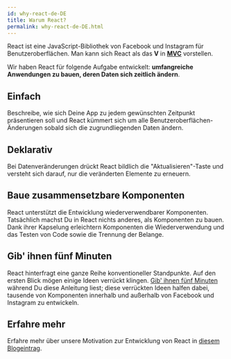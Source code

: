 ```yaml
---
id: why-react-de-DE
title: Warum React?
permalink: why-react-de-DE.html
---
```

React ist eine JavaScript-Bibliothek von Facebook und Instagram für Benutzeroberflächen. Man kann sich React als das **V** in **[MVC](https://de.wikipedia.org/wiki/Model_View_Controller)** vorstellen.

Wir haben React für folgende Aufgabe entwickelt: **umfangreiche Anwendungen zu bauen, deren Daten sich zeitlich ändern**.

## Einfach

Beschreibe, wie sich Deine App zu jedem gewünschten Zeitpunkt präsentieren soll und React kümmert sich um alle Benutzeroberflächen-Änderungen sobald sich die zugrundliegenden Daten ändern.

## Deklarativ

Bei Datenveränderungen drückt React bildlich die "Aktualisieren"-Taste und versteht sich darauf, nur die veränderten Elemente zu erneuern.

## Baue zusammensetzbare Komponenten

React unterstützt die Entwicklung wiederverwendbarer Komponenten. Tatsächlich machst Du in React nichts anderes, als Komponenten zu bauen. Dank ihrer Kapselung erleichtern Komponenten die Wiederverwendung und das Testen von Code sowie die Trennung der Belange. 

## Gib' ihnen fünf Minuten

React hinterfragt eine ganze Reihe konventioneller Standpunkte. Auf den ersten Blick mögen einige Ideen verrückt klingen. [Gib' ihnen fünf Minuten](https://signalvnoise.com/posts/3124-give-it-five-minutes) während Du diese Anleitung liest; diese verrückten Ideen halfen dabei, tausende von Komponenten innerhalb und außerhalb von Facebook und Instagram zu entwickeln.

## Erfahre mehr

Erfahre mehr über unsere Motivation zur Entwicklung von React in [diesem Blogeintrag](/react/blog/2013/06/05/why-react.html).
